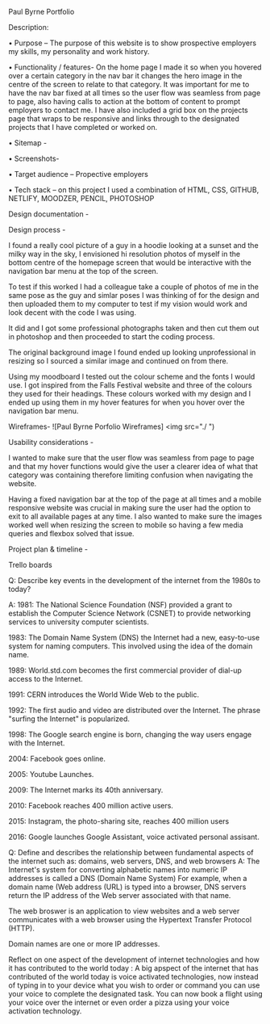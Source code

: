 Paul Byrne Portfolio 

Description: 

•	Purpose – The purpose of this website is to show prospective employers my skills, my personality and work history. 

•	Functionality / features- On the home page I made it so when you hovered over a certain category in the nav bar it changes the hero image in the centre of the screen to relate to that category.  It was important for me to have the nav bar fixed at all times so the user flow was seamless from page to page, also having calls to action at the bottom of content to prompt employers to contact me. I have also included a grid box on the projects page that wraps to be responsive and links through to the designated projects that I have completed or worked on. 

•	Sitemap - 


•	Screenshots- 

•	Target audience – Propective employers

•	Tech stack – on this project I used a combination of HTML, CSS, GITHUB, NETLIFY, MOODZER, PENCIL, PHOTOSHOP 

Design documentation -

Design process - 

I found a really cool picture of a guy in a hoodie looking at a sunset and the milky way in the sky, I envisioned hi resolution photos of myself in the bottom centre of the homepage screen that would be interactive with the navigation bar menu at the top of the screen. 

To test if this worked I had a colleague take a couple of photos of me in the same pose as the guy and simlar poses I was thinking of for the design and then uploaded them to my computer to test if my vision would work and look decent with the code I was using. 

It did and I got some professional photographs taken and then cut them out in photoshop and then proceeded to start the coding process. 

The original background image I found ended up looking unprofessional in resizing so I sourced a similar image and continued on from there. 

Using my moodboard I tested out the colour scheme and the fonts I would use. I got inspired from the Falls Festival website and three of the colours they used for their headings. These colours worked with my design and I ended up using them in my hover features for when you hover over the navigation bar menu. 


Wireframes- 
![Paul Byrne Porfolio Wireframes] <img src="./ ")

Usability considerations - 

I wanted to make sure that the user flow was seamless from page to page and that my hover functions would give the user a clearer idea of what that category was containing therefore limiting confusion when navigating the website. 

Having a fixed navigation bar at the top of the page at all times and a mobile responsive website was crucial in making sure the user had the option to exit to all available pages at any time. I also wanted to make sure the images worked well when resizing the screen to mobile so having a few media queries and flexbox solved that issue. 

Project plan & timeline - 

Trello boards

Q: Describe key events in the development of the internet from the 1980s to today?

A: 1981: The National Science Foundation (NSF) provided a grant to establish the Computer Science Network (CSNET) to provide networking services to university computer scientists.

1983: The Domain Name System (DNS) the Internet had a new, easy-to-use system for naming computers. This involved using the idea of the domain name.  

1989: World.std.com becomes the first commercial provider of dial-up access to the Internet.

1991: CERN introduces the World Wide Web to the public.

1992: The first audio and video are distributed over the Internet. The phrase "surfing the Internet" is popularized.

1998: The Google search engine is born, changing the way users engage with the Internet.

2004: Facebook goes online. 

2005: Youtube Launches. 

2009: The Internet marks its 40th anniversary.

2010: Facebook reaches 400 million active users.

2015: Instagram, the photo-sharing site, reaches 400 million users

2016: Google launches Google Assistant, voice activated personal assisant. 




Q: Define and describes the relationship between fundamental aspects of the internet such as: domains, web servers, DNS, and web browsers 
A:  The Internet's system for converting alphabetic names into numeric IP addresses is called a DNS (Domain Name System) For example, when a domain name (Web address (URL) is typed into a browser, DNS servers return the IP address of the Web server associated with that name. 

The web broswer is an application to view websites and a web server communicates with a web browser using the Hypertext Transfer Protocol (HTTP). 

Domain names are one or more IP addresses. 

Reflect on one aspect of the development of internet technologies and how it has contributed to the world today :
A big apspect of the internet that has contributed of the world today is voice activated technologies, now instead of typing in to your device what you wish to order or command you can use your voice to complete the designated task.  You can now book a flight using your voice over the internet or even order a pizza using your voice activation technology. 


